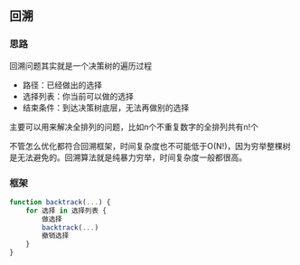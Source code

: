 ## 回溯

### 思路

回溯问题其实就是一个决策树的遍历过程

- 路径：已经做出的选择
- 选择列表：你当前可以做的选择
- 结束条件：到达决策树底层，无法再做别的选择

主要可以用来解决全排列的问题，比如n个不重复数字的全排列共有n!个

不管怎么优化都符合回溯框架，时间复杂度也不可能低于O(N!)，因为穷举整棵树是无法避免的。回溯算法就是纯暴力穷举，时间复杂度一般都很高。

### 框架

```javascript
function backtrack(...) {
    for 选择 in 选择列表 {
        做选择
        backtrack(...)
        撤销选择
    }
}
```

